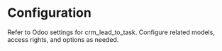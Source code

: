 # Configuration

Refer to Odoo settings for crm_lead_to_task. Configure related models, access rights, and options as needed.
